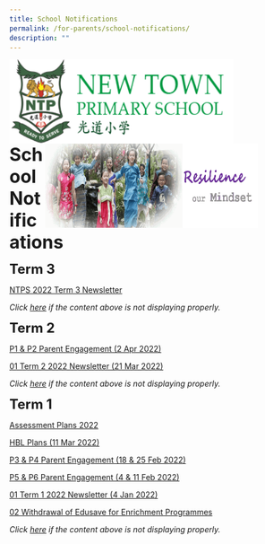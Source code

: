 ```yaml
---
title: School Notifications
permalink: /for-parents/school-notifications/
description: ""
---
```


<img src="/images/logosub.png" style="width:400px;height:150px;margin-left:0px;" align="left">

<img src="/images/Header%20GIF.gif" style="width:380px;height:150px;margin-right:60px;" align="right">
<br><br><br><br><br><br>

**<font size="6">School Notifications</font>**

**<font size=5>Term 3</font>**

[NTPS 2022 Term 3 Newsletter](/files/NTPS%202022%20Term%203%20Newsletter.pdf)

_Click [here](https://drive.google.com/drive/folders/1sW62gdF6Gv2-ln55SeosM8SnwKrOBneT?usp=sharing) if the content above is not displaying properly._

**<font size=5>Term 2</font>**

[P1 & P2 Parent Engagement (2 Apr 2022)](https://drive.google.com/drive/folders/1IV3L70hH3kWTcVIMZ0G4CIRFkE-ekFfJ)

[01 Term 2 2022 Newsletter (21 Mar 2022)](/files/01%20Term%202%202022%20Newsletter%20(21%20Mar%202022).pdf)

_Click [here](https://drive.google.com/drive/folders/1ArIGnb9Nab21yH8RFwd_F4Dngbqe2K_b?usp=sharing) if the content above is not displaying properly._


**<font size=5>Term 1</font>**

[Assessment Plans 2022](https://drive.google.com/drive/folders/1UY2tuKlRUONIyjIm__U7XH2jJgMVqThR)

[HBL Plans (11 Mar 2022)](https://drive.google.com/drive/folders/1u2MXyy4XpeVRwTJ6B9ENYyz8-ZIct1ud)

[P3 & P4 Parent Engagement (18 & 25 Feb 2022)](https://drive.google.com/drive/folders/1KyOiVJK-x1NjJ9n2dGBB6eNOHfuCI6WH)

[P5 & P6 Parent Engagement (4 & 11 Feb 2022)](https://drive.google.com/drive/folders/1YWOW5V8kQcXEClBSmXR89PSUKmYay1Jr)

[01 Term 1 2022 Newsletter (4 Jan 2022)](/files/01%20Term%201%202022%20Newsletter%20(4%20Jan%202022).pdf)

[02 Withdrawal of Edusave for Enrichment Programmes](/files/02%20Withdrawal%20of%20Edusave%20for%20Enrichment%20Programmes.pdf)

_Click [here](https://drive.google.com/drive/folders/0B1sBZuFS6_FrMmdUbkdSd21FUTg?resourcekey=0-FdtzxmaFkUmLQJsSD7XAmA&usp=sharing) if the content above is not displaying properly._